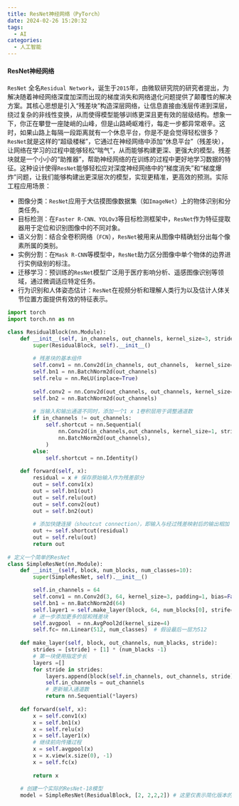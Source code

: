 ```yaml
---
title: ResNet神经网络（PyTorch）
date: 2024-02-26 15:20:32
tags:
  - AI
categories:
  - 人工智能
---
```


#### ResNet神经网络

`ResNet` 全名`Residual Network`，诞生于`2015`年，由微软研究院的研究者提出，为解决随着神经网络深度加深而出现的梯度消失和网络退化问题提供了颠覆性的解决方案。其核心思想是引入“残差块”构造深层网络，让信息直接由浅层传递到深层，绕过复杂的非线性变换，从而使得模型能够训练更深且更有效的层级结构。想象一下，你正在攀登一座陡峭的山峰，但是山路崎岖难行，每走一步都异常艰辛。这时，如果山路上每隔一段距离就有一个休息平台，你是不是会觉得轻松很多？`ResNet`就是这样的“超级楼梯”，它通过在神经网络中添加“休息平台”（残差块），让网络在学习的过程中能够轻松“喘气”，从而能够构建更深、更强大的模型。残差块就是一个小小的“助推器”，帮助神经网络的在训练的过程中更好地学习数据的特征。这种设计使得`ResNet`能够轻松应对深度神经网络中的“梯度消失”和“梯度爆炸”问题，让我们能够构建出更深层次的模型，实现更精准，更高效的预测。实际工程应用场景：
- 图像分类：`ResNet`应用于大估摸图像数据集（如`ImageNet`）上的物体识别和分类任务。
- 目标检测：在`Faster R-CNN、YOLOv3`等目标检测框架中，`ResNet`作为特征提取器用于定位和识别图像中的不同对象。
- 语义分割：结合全卷积网络（`FCN`），`ResNet`被用来从图像中精确划分出每个像素所属的类别。
- 实例分割：在`Mask R-CNN`等模型中，`ResNet`助力区分图像中单个物体的边界进行实例级别的标注。
- 迁移学习：预训练的`ResNet`模型广泛用于医疗影响分析、遥感图像识别等领域，通过微调适应特定任务。
- 行为识别和人体姿态估计：`ResNet`在视频分析和理解人类行为以及估计人体关节位置方面提供有效的特征表示。
<!-- more -->

```python
import torch
import torch.nn as nn

class ResidualBlock(nn.Module):
    def __init__(self, in_channels, out_channels, kernel_size=3, stride =4, padding = 1, bias=False):
        super(ResidualBlock, self).__init__()
        
        # 残差块的基本组件
        self.conv1 = nn.Conv2d(in_channels, out_channels,  kernel_size=3, stride=stride, padding=1, bias=False)
        self.bn1 = nn.BatchNorm2d(out_channels)
        self.relu = nn.ReLU(inplace=True)
        
        self.conv2 = nn.Conv2d(out_channels, out_channels, kernel_size=3, padding=1, bias=False)
        self.bn2 = nn.BatchNorm2d(out_channels)
        
        # 当输入和输出通道不同时，添加一个1 x 1卷积层用于调整通道数
        if in_channels != out_channels:
            self.shortcut = nn.Sequential(
                nn.Conv2d(in_channels,out_channels, kernel_size=1, stride=stride, bias=False),
                nn.BatchNorm2d(out_channels),
            )
        else:
            self.shortcut = nn.Identity()
            
    def forward(self, x):
        residual = x # 保存原始输入作为残差部分
        out = self.conv1(x)
        out = self.bn1(out)
        out = self.relu(out)
        out = self.conv2(out)
        out = self.bn2(out)
        
        # 添加快捷连接（shoutcut connection），即输入与经过残差映射后的输出相加
        out += self.shortcut(residual)
        out = self.relu(out)
        return out
    
# 定义一个简单的ResNet
class SimpleResNet(nn.Module):
    def __init__(self, block, num_blocks, num_classes=10):
        super(SimpleResNet, self).__init__()

        self.in_channels = 64
        self.conv1 = nn.Conv2d(3, 64, kernel_size=3, padding=1, bias=False)
        self.bn1 = nn.BatchNorm2d(64)
        self.layer1 = self.make_layer(block, 64, num_blocks[0], strife=1)
        # 进一步添加更多的层和残差块
        self.avgpool  = nn.AvgPool2d(kernel_size=4)
        self.fc= nn.Linear(512, num_classes)  # 假设最后一层为512
    
    def make_layer(self, block, out_channels, num_blacks, stride):
        strides = [stride] + [1] * (num_blacks -1)
        # 第一块使用指定步长
        layers =[]
        for stride in strides:
            layers.append(block(self.in_channels, out_channels, stride))
            self.in_channels = out_channels
            # 更新输入通道数
            return nn.Sequential(*layers)
    
    def forward(self, x):
        x = self.conv1(x)
        x = self.bn1(x)
        x = self.relu(x)
        x = self.layer1(x)
        # 继续前向传播过程
        x = self.avgpool(x)
        x = x.view(x.size(0), -1)
        x = self.fc(x)
        
        return x
    
    # 创建一个实际的ResNet-18模型
    model = SimpleResNet(ResidualBlock, [2, 2,2,2]) # 这里仅表示简化版本的层配置
    
```